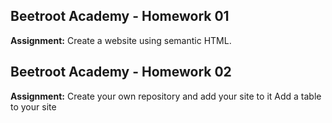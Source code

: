 ## Beetroot Academy - Homework 01

**Assignment:**
Create a website using semantic HTML.

## Beetroot Academy - Homework 02

**Assignment:**
Create your own repository and add your site to it
Add a table to your site
